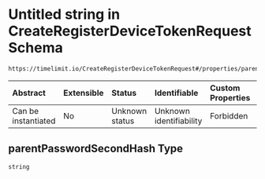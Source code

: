 # Untitled string in CreateRegisterDeviceTokenRequest Schema

```txt
https://timelimit.io/CreateRegisterDeviceTokenRequest#/properties/parentPasswordSecondHash
```



| Abstract            | Extensible | Status         | Identifiable            | Custom Properties | Additional Properties | Access Restrictions | Defined In                                                                                                           |
| :------------------ | :--------- | :------------- | :---------------------- | :---------------- | :-------------------- | :------------------ | :------------------------------------------------------------------------------------------------------------------- |
| Can be instantiated | No         | Unknown status | Unknown identifiability | Forbidden         | Allowed               | none                | [CreateRegisterDeviceTokenRequest.schema.json*](CreateRegisterDeviceTokenRequest.schema.json "open original schema") |

## parentPasswordSecondHash Type

`string`
